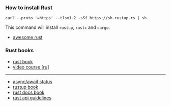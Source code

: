 ### How to install Rust

    curl --proto '=https' --tlsv1.2 -sSf https://sh.rustup.rs | sh
    
This command will install `rustup`, `rustc` and `cargo`.


* [awesome rust](https://github.com/rust-unofficial/awesome-rust) 

### Rust books

* [rust book](https://doc.rust-lang.org/book/title-page.html)
* [video course [ru]](https://www.youtube.com/watch?v=Oy_VYovfWyo&list=PLlb7e2G7aSpTfhiECYNI2EZ1uAluUqE_e)
---

* [async/await status](https://areweasyncyet.rs/)  
* [rustup book](https://rust-lang.github.io/rustup/)  
* [rust docs book](https://doc.rust-lang.org/rustdoc/what-is-rustdoc.html)  
* [rust api guidelines](https://rust-lang.github.io/api-guidelines/about.html)  
